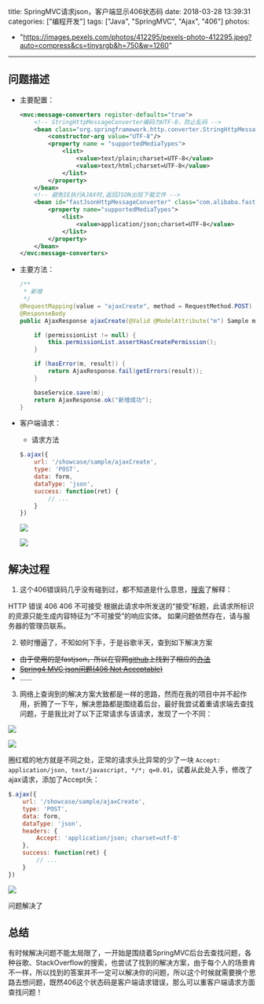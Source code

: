 title: SpringMVC请求json，客户端显示406状态码
date: 2018-03-28 13:39:31
categories: ["编程开发"]
tags: ["Java", "SpringMVC", "Ajax", "406"]
photos:
  - "https://images.pexels.com/photos/412295/pexels-photo-412295.jpeg?auto=compress&cs=tinysrgb&h=750&w=1260"
---

## 问题描述

* 主要配置：

  ```xml
  <mvc:message-converters register-defaults="true">
      <!-- StringHttpMessageConverter编码为UTF-8，防止乱码 -->
      <bean class="org.springframework.http.converter.StringHttpMessageConverter">
          <constructor-arg value="UTF-8"/>
          <property name = "supportedMediaTypes">
              <list>
                  <value>text/plain;charset=UTF-8</value>
                  <value>text/html;charset=UTF-8</value>
              </list>
          </property>
      </bean>
      <!-- 避免IE执行AJAX时,返回JSON出现下载文件 -->
      <bean id="fastJsonHttpMessageConverter" class="com.alibaba.fastjson.support.spring.FastJsonHttpMessageConverter">
          <property name="supportedMediaTypes">
              <list>
                  <value>application/json;charset=UTF-8</value>
              </list>
          </property>
      </bean>
  </mvc:message-converters>
  ```

* 主要方法：

  ```java
  /**
   * 新增
   */
  @RequestMapping(value = "ajaxCreate", method = RequestMethod.POST)
  @ResponseBody
  public AjaxResponse ajaxCreate(@Valid @ModelAttribute("m") Sample m, BindingResult result) throws AjaxException {
  
      if (permissionList != null) {
          this.permissionList.assertHasCreatePermission();
      }
  
      if (hasError(m, result)) {
          return AjaxResponse.fail(getErrors(result));
      }
  
      baseService.save(m);
      return AjaxResponse.ok("新增成功");
  }
  ```

* 客户端请求：

  - 请求方法

  ```javascript
  $.ajax({
      url: '/showcase/sample/ajaxCreate',
      type: 'POST',
      data: form,
      dataType: 'json',
      success: function(ret) {
          // ...
      }
  })
  ```

  ![](http://7xkexv.dl1.z0.glb.clouddn.com/18-3-28/82236650.jpg)

  ![](http://7xkexv.dl1.z0.glb.clouddn.com/18-3-28/34804039.jpg)


## 解决过程

1. 这个406错误码几乎没有碰到过，都不知道是什么意思，[搜索][1]了解释：

  > 
  HTTP 错误 406 
  406 不可接受 
  根据此请求中所发送的“接受”标题，此请求所标识的资源只能生成内容特征为“不可接受”的响应实体。 
  如果问题依然存在，请与服务器的管理员联系。 

2. 顿时懵逼了，不知如何下手，于是谷歌半天，查到如下解决方案

  - ~~由于使用的是fastjson，所以在官网[github][2]上找到了相应的[办法][3]~~
  - ~~[Spring4 MVC json问题(406 Not Acceptable)][4]~~
  - ......

3. 网络上查询到的解决方案大致都是一样的思路，然而在我的项目中并不起作用，折腾了一下午，解决思路都是围绕着后台，最好我尝试着重请求端去查找问题，于是我比对了以下正常请求与该请求，发现了一个不同：

  ![](http://7xkexv.dl1.z0.glb.clouddn.com/18-3-28/81972710.jpg)

  ![](http://7xkexv.dl1.z0.glb.clouddn.com/18-3-28/82236650.jpg)

  圈红框的地方就是不同之处，正常的请求头比异常的少了一块 `Accept: application/json, text/javascript, */*; q=0.01`，试着从此处入手，修改了ajax请求，添加了Accept头：

  ```javascript
  $.ajax({
      url: '/showcase/sample/ajaxCreate',
      type: 'POST',
      data: form,
      dataType: 'json',
      headers: {
          Accept: 'application/json; charset=utf-8'
      },
      success: function(ret) {
          // ...
      }
  })
  ```

  ![](http://7xkexv.dl1.z0.glb.clouddn.com/18-3-28/15231607.jpg)

  问题解决了


## 总结

有时候解决问题不能太局限了，一开始是围绕着SpringMVC后台去查找问题，各种谷歌、StackOverflow的搜索，也尝试了找到的解决方案，由于每个人的场景肯不一样，所以找到的答案并不一定可以解决你的问题，所以这个时候就需要换个思路去想问题，既然406这个状态码是客户端请求错误，那么可以重客户端请求方面查找问题！


[1]: https://www.cnblogs.com/ylei11/p/6375862.html
[2]: https://github.com/alibaba/fastjson/issues/55
[3]: http://yingzhuo.iteye.com/blog/1602545
[4]: https://blog.csdn.net/woshiwanxin102213/article/details/37521303